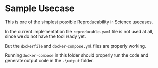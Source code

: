 # Sample Usecase

This is one of the simplest possible Reproducability in Science usecases.

In the current implementation the `reproducable.yaml` file is not used at all,
since we do not have the tool ready yet.

But the `dockerfile` and `docker-compose.yml` files are properly working.

Running `docker-compose` in this folder should properly run the code and
generate output code in the `.\output` folder.